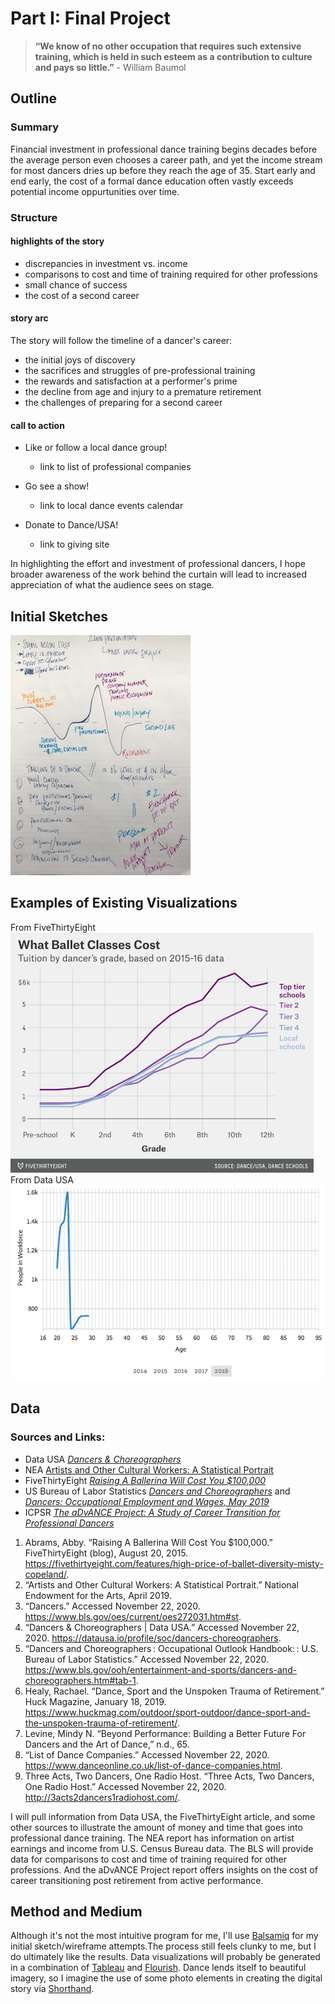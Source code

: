 # Part I: Final Project 
> **“We know of no other occupation that requires such extensive training, which is held in such esteem as a contribution to culture and pays so little.”** - William Baumol

## Outline
### Summary
Financial investment in professional dance training begins decades before the average person even chooses a career path, and yet the income stream for most dancers dries up before they reach the age of 35. Start early and end early, the cost of a formal dance education often vastly exceeds potential income oppurtunities over time.
### Structure
#### highlights of the story
- discrepancies in investment vs. income
- comparisons to cost and time of training required for other professions 
- small chance of success
- the cost of a second career

#### story arc
The story will follow the timeline of a dancer's career:
- the initial joys of discovery
- the sacrifices and struggles of pre-professional training
- the rewards and satisfaction at a performer's prime
- the decline from age and injury to a premature retirement
- the challenges of preparing for a second career

#### call to action 

- Like or follow a local dance group!
  - link to list of professional companies

- Go see a show!
  - link to local dance events calendar

- Donate to Dance/USA!
  - link to giving site


In highlighting the effort and investment of professional dancers, I hope broader awareness of the work behind the curtain will lead to increased appreciation of what the audience sees on stage. 
## Initial Sketches
![](AboutMePics/FinalStoryArc.JPG)
## Examples of Existing Visualizations
From FiveThirtyEight <br>
![](AboutMePics/abramsBallet.png) <br>
From Data USA <br>
![](AboutMePics/AgebyGender.png)
## Data
### Sources and Links: 
- Data USA [*Dancers & Choreographers*](https://datausa.io/profile/soc/dancers-choreographers)
- NEA [Artists and Other Cultural Workers: A Statistical Portrait](https://www.arts.gov/sites/default/files/Artists_and_Other_Cultural_Workers.pdf)
- FiveThirtyEight [*Raising A Ballerina Will Cost You $100,000*](https://fivethirtyeight.com/features/high-price-of-ballet-diversity-misty-copeland/#fn-2) 
- US Bureau of Labor Statistics [*Dancers and Choreographers*](https://www.bls.gov/ooh/entertainment-and-sports/dancers-and-choreographers.htm#tab-1) and [*Dancers: Occupational Employment and Wages, May 2019*](https://www.bls.gov/oes/current/oes272031.htm#st)
- ICPSR [*The aDvANCE Project: A Study of Career Transition for Professional Dancers*](https://www.icpsr.umich.edu/web/ICPSR/studies/35598/summary)

1. Abrams, Abby. “Raising A Ballerina Will Cost You $100,000.” FiveThirtyEight (blog), August 20, 2015. https://fivethirtyeight.com/features/high-price-of-ballet-diversity-misty-copeland/. <br>
2. “Artists and Other Cultural Workers: A Statistical Portrait.” National Endowment for the Arts, April 2019. <br>
3. “Dancers.” Accessed November 22, 2020. https://www.bls.gov/oes/current/oes272031.htm#st. <br>
4. “Dancers & Choreographers | Data USA.” Accessed November 22, 2020. https://datausa.io/profile/soc/dancers-choreographers. <br>
5. “Dancers and Choreographers : Occupational Outlook Handbook: : U.S. Bureau of Labor Statistics.” Accessed November 22, 2020. https://www.bls.gov/ooh/entertainment-and-sports/dancers-and-choreographers.htm#tab-1. <br>
6. Healy, Rachael. “Dance, Sport and the Unspoken Trauma of Retirement.” Huck Magazine, January 18, 2019. https://www.huckmag.com/outdoor/sport-outdoor/dance-sport-and-the-unspoken-trauma-of-retirement/. <br>
7. Levine, Mindy N. “Beyond Performance: Building a Better Future For Dancers and the Art of Dance,” n.d., 65. <br>
8. “List of Dance Companies.” Accessed November 22, 2020. https://www.danceonline.co.uk/list-of-dance-companies.html. <br>
9. Three Acts, Two Dancers, One Radio Host. “Three Acts, Two Dancers, One Radio Host.” Accessed November 22, 2020. http://3acts2dancers1radiohost.com/.  <br>

I will pull information from Data USA, the FiveThirtyEight article, and some other sources to illustrate the amount of money and time that goes into professional dance training. The NEA report has information on artist earnings and income from U.S. Census Bureau data. The BLS will provide data for comparisons to cost and time of training required for other professions. And the aDvANCE Project report offers insights on the cost of career transitioning post retirement from active performance.

## Method and Medium
Although it's not the most intuitive program for me, I'll use [Balsamiq](https://balsamiq.com/) for my initial sketch/wireframe attempts.The process still feels clunky to me, but I do ultimately like the results. Data visualizations will probably be generated in a combination of [Tableau](https://www.tableau.com/) and [Flourish](https://flourish.studio/). Dance lends itself to beautiful imagery, so I imagine the use of some photo elements in creating the digital story via [Shorthand](https://shorthand.com/).


